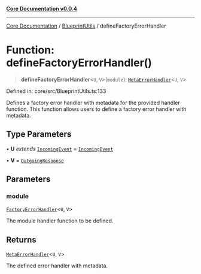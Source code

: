 [**Core Documentation v0.0.4**](../../README.md)

***

[Core Documentation](../../modules.md) / [BlueprintUtils](../README.md) / defineFactoryErrorHandler

# Function: defineFactoryErrorHandler()

> **defineFactoryErrorHandler**\<`U`, `V`\>(`module`): [`MetaErrorHandler`](../../declarations/interfaces/MetaErrorHandler.md)\<`U`, `V`\>

Defined in: core/src/BlueprintUtils.ts:133

Defines a factory error handler with metadata for the provided handler function.
This function allows users to define a factory error handler with metadata.

## Type Parameters

• **U** *extends* [`IncomingEvent`](../../events/IncomingEvent/classes/IncomingEvent.md) = [`IncomingEvent`](../../events/IncomingEvent/classes/IncomingEvent.md)

• **V** = [`OutgoingResponse`](../../events/OutgoingResponse/classes/OutgoingResponse.md)

## Parameters

### module

[`FactoryErrorHandler`](../../declarations/type-aliases/FactoryErrorHandler.md)\<`U`, `V`\>

The module handler function to be defined.

## Returns

[`MetaErrorHandler`](../../declarations/interfaces/MetaErrorHandler.md)\<`U`, `V`\>

The defined error handler with metadata.
